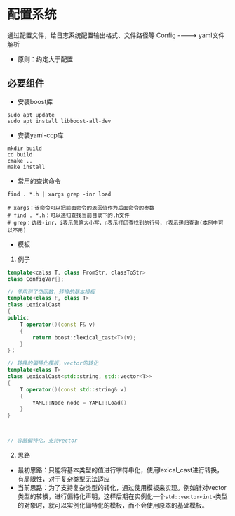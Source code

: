 # 配置系统
通过配置文件，给日志系统配置输出格式、文件路径等
Config ---->  yaml文件解析

- 原则：约定大于配置

## 必要组件
- 安装boost库
```shell
sudo apt update
sudo apt install libboost-all-dev
```
- 安装yaml-ccp库
```shell
mkdir build
cd build
cmake ..
make install
```
- 常用的查询命令
```shell
find . *.h | xargs grep -inr load

# xargs：该命令可以把前面命令的返回值作为后面命令的参数
# find . *.h：可以递归查找当前目录下的.h文件
# grep：选线-inr，i表示忽略大小写，n表示打印查找到的行号，r表示递归查询(本例中可以不用)
```

- 模板

1. 例子
```c++
template<calss T, class FromStr, classToStr>
class ConfigVar{};

// 使用到了仿函数，转换的基本模板
template<class F, class T> 
class LexicalCast
{
public:
    T operator()(const F& v)
    {
        return boost::lexical_cast<T>(v);
    }
}；

// 转换的偏特化模板，vector的转化
template<class T>
class LexicalCast<std::string, std::vector<T>>
{
    T operator()(const std::string& v)
    {
        YAML::Node node = YAML::Load()
    }
}



// 容器偏特化，支持vector
```

2. 思路
- 最初思路：只能将基本类型的值进行字符串化，使用lexical_cast进行转换，有局限性，对于复杂类型无法适应
- 当前思路：为了支持复杂类型的转化，通过使用模板来实现。例如针对vector类型的转换，进行偏特化声明，这样后期在实例化一个```std::vector<int>```类型的对象时，就可以实例化偏特化的模板，而不会使用原本的基础模板。